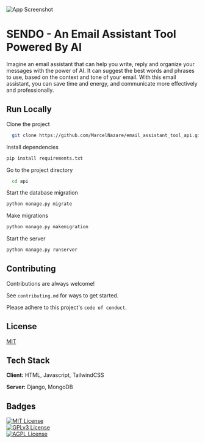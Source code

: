 ![App Screenshot](https://i.ibb.co/3d5kmp7/Sendo.jpg)
# SENDO - An Email Assistant Tool Powered By AI

Imagine an email assistant that can help you write, reply and organize your messages with the power of AI. It can suggest the best words and phrases to use, based on the context and tone of your email. With this email assistant, you can save time and energy, and communicate more effectively and professionally.




## Run Locally  

Clone the project  

~~~bash  
  git clone https://github.com/MarcelNazare/email_assistant_tool_api.git
~~~



Install dependencies  

~~~bash  
pip install requirements.txt
~~~

Go to the project directory  

~~~bash  
  cd api
~~~

Start the database migration  

~~~bash  
python manage.py migrate
~~~
Make migrations 

~~~bash  
python manage.py makemigration
~~~

Start the server 

~~~bash  
python manage.py runserver
~~~

## Contributing  

Contributions are always welcome!  

See `contributing.md` for ways to get started.  

Please adhere to this project's `code of conduct`.  

## License  

[MIT](https://choosealicense.com/licenses/mit/)



## Tech Stack  
**Client:** HTML, Javascript, TailwindCSS 

**Server:** Django, MongoDB

 
## Badges  
[![MIT License](https://img.shields.io/badge/License-MIT-green.svg)](https://choosealicense.com/licenses/mit/)  
[![GPLv3 License](https://img.shields.io/badge/License-GPL%20v3-yellow.svg)](https://choosealicense.com/licenses/gpl-3.0/)  
[![AGPL License](https://img.shields.io/badge/license-AGPL-blue.svg)](https://choosealicense.com/licenses/gpl-3.0/)  
 
 
 
